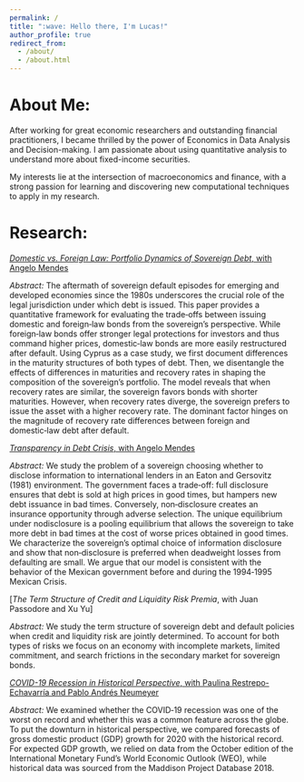 ```yaml
---
permalink: /
title: ":wave: Hello there, I'm Lucas!"
author_profile: true
redirect_from: 
  - /about/
  - /about.html
---
```


# About Me:
After working for great economic researchers and outstanding financial practitioners, I became thrilled by the power of Economics in Data Analysis and Decision-making. I am passionate about using quantitative analysis to understand more about fixed-income securities.

My interests lie at the intersection of macroeconomics and finance, with a strong passion for learning and discovering new computational techniques to apply in my research.


# Research:

[*Domestic vs. Foreign Law:
Portfolio Dynamics of Sovereign Debt*, with Angelo Mendes](assets/papers/domestic_vs_foreign.pdf)

_Abstract:_ The aftermath of sovereign default episodes for emerging and developed economies since the 1980s underscores the crucial role of
the legal jurisdiction under which debt is issued. This paper provides a quantitative framework for evaluating the trade‑offs between issuing
domestic and foreign‑law bonds from the sovereign’s perspective. While foreign‑law bonds offer stronger legal protections for investors and
thus command higher prices, domestic‑law bonds are more easily restructured after default. Using Cyprus as a case study, we first document
differences in the maturity structures of both types of debt. Then, we disentangle the effects of differences in maturities and recovery rates in
shaping the composition of the sovereign’s portfolio. The model reveals that when recovery rates are similar, the sovereign favors bonds with
shorter maturities. However, when recovery rates diverge, the sovereign prefers to issue the asset with a higher recovery rate. The dominant
factor hinges on the magnitude of recovery rate differences between foreign and domestic‑law debt after default.

[*Transparency in Debt Crisis*, with Angelo Mendes](assets/papers/transparency_in_debt_crisis.pdf)

_Abstract:_ We study the problem of a sovereign choosing whether to disclose information to international lenders in an Eaton and Gersovitz
(1981) environment. The government faces a trade‑off: full disclosure ensures that debt is sold at high prices in good times, but hampers new
debt issuance in bad times. Conversely, non‑disclosure creates an insurance opportunity through adverse selection. The unique equilibrium
under nodisclosure is a pooling equilibrium that allows the sovereign to take more debt in bad times at the cost of worse prices obtained in good
times. We characterize the sovereign’s optimal choice of information disclosure and show that non‑disclosure is preferred when deadweight
losses from defaulting are small. We argue that our model is consistent with the behavior of the Mexican government before and during the
1994‑1995 Mexican Crisis.

[*The Term Structure of Credit and Liquidity Risk Premia*, with Juan Passodore and Xu Yu]

_Abstract:_ We study the term structure of sovereign debt and default policies when credit and liquidity risk are jointly determined. To account
for both types of risks we focus on an economy with incomplete markets, limited commitment, and search frictions in the secondary market for
sovereign bonds.

[*COVID-19 Recession in Historical Perspective*, with Paulina Restrepo-Echavarría and Pablo Andrés Neumeyer](https://www.stlouisfed.org/on-the-economy/2020/november/covid19-recession-historical-perspective)

_Abstract:_ We examined whether the COVID‑19 recession was one of the worst on record and whether this was a common feature across the
globe. To put the downturn in historical perspective, we compared forecasts of gross domestic product (GDP) growth for 2020 with the historical
record. For expected GDP growth, we relied on data from the October edition of the International Monetary Fund’s World Economic Outlook
(WEO), while historical data was sourced from the Maddison Project Database 2018.
